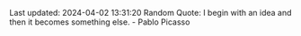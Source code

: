 Last updated: 2024-04-02 13:31:20
Random Quote: I begin with an idea and then it becomes something else. - Pablo Picasso